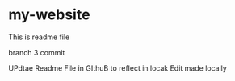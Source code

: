 # my-website

This is readme file

branch 3 commit


UPdtae Readme File in GIthuB to reflect in locak 
Edit made locally